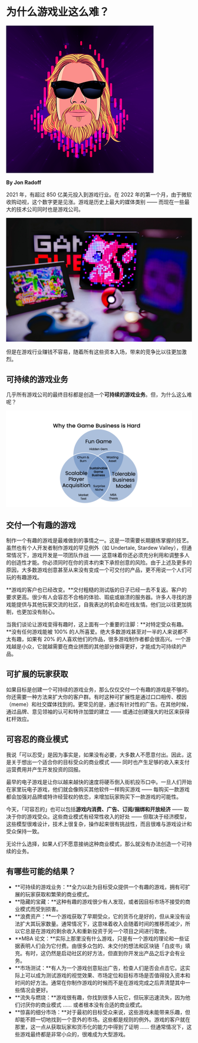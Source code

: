 # 为什么游戏业这么难？

![](./jon.png)

**By Jon Radoff**

2021 年，有超过 850 亿美元投入到游戏行业。在 2022 年的第一个月，由于微软收购动视，这个数字更是见涨。游戏是历史上最大的媒体类别 —— 而现在一些最大的技术公司同时也是游戏公司。

![](./cover.jpeg)

但是在游戏行业赚钱不容易，随着所有这些资本入场，带来的竞争比以往更加激烈。

## 可持续的游戏业务

几乎所有游戏公司的最终目标都是创造一个**可持续的游戏业务**。但，为什么这么难呢？

![](./graph.png)

## 交付一个有趣的游戏

制作一个有趣的游戏是最难做到的事情之一。这是一项需要长期磨练掌握的技艺。虽然也有个人开发者制作游戏的罕见例外（如 Undertale, Stardew Valley），但通常情况下，游戏开发是一项团队作战 —— 这意味着你还必须充分利用和调整多人的创造性才能。你必须同时在你的资本约束下承担创意的风险。由于上述及更多的原因，大多数游戏创意甚至从来没有变成一个可交付的产品，更不用说一个人们可玩的有趣游戏。

**游戏的客户也已经改变。**交付粗糙的测试版的日子已经一去不复返。客户的要求更高。很少有人会容忍不合格的体验、瑕疵或崩溃的服务器。许多人寻找的游戏能提供与其他玩家交流的社区，自我表达的机会和在线友情。他们比以往更加挑剔，也更加没有耐心。

当我们谈论让游戏变得有趣时，这上面有一个重要的注脚：**对特定受众有趣。**没有任何游戏能被 100% 的人所喜爱。绝大多数游戏甚至对一半的人来说都不太有趣，如果有 20% 的人喜欢他们的作品，很多游戏制作者都会很高兴。一个游戏越是小众，它就越需要在商业拼图的其他部分做得更好，才能成为可持续的产品。

## 可扩展的玩家获取

如果目标是创建一个可持续的游戏业务，那么仅仅交付一个有趣的游戏是不够的。你还需要一种方法来扩大你的客户群。有时这种可扩展性是通过口口相传、模因（meme）和社交媒体找到的。更常见的是，通过有针对性的广告。在其他时候，通过品牌、意见领袖的认可和特许加盟的建立 —— 或通过创建强大的社区来获得杠杆效应。

## 可容忍的商业模式

我说「可以忍受」是因为事实是，如果没有必要，大多数人不愿意付出。因此，这是关于想出一个适合你的目标受众的商业模式 —— 同时也产生足够的收入来支付运营费用并产生开发投资的回报。

最早的电子游戏是让你以越来越快的速度将硬币倒入街机投币口中。一旦人们开始在家里玩电子游戏，他们就会像购买其他软件一样购买游戏 —— 每购买一款游戏都会加强对品牌或特许经营权的依恋，来增加玩家购买下一款游戏的可能性。

今天，「可容忍的」也可以包括**游戏内消费、广告、订阅/捆绑和开放经济** —— 取决于你的游戏受众。这些商业模式有经常性收入的好处 —— 但取决于经济模型，这些模型很难设计，技术上很复杂，操作起来很有挑战性，而且很难与游戏设计和受众保持一致。

无论什么选择，如果人们不愿意接纳这种商业模式，那么就没有办法创造一个可持续的业务。

## 有哪些可能的结果？

- **可持续的游戏业务：**全力以赴为目标受众提供一个有趣的游戏，拥有可扩展的玩家获取和繁荣的商业模式。
- **隐藏的宝藏：**这种有趣的游戏很少有人发现，或者因目标市场不接受的商业模式而受到损害。
- **浪费资产：**一个游戏获取了早期受众，它的货币化是好的，但从来没有设法扩大其玩家数量。通常情况下，这意味着收入会随着时间的推移而减少，所以它总是在游戏的剩余收入和重新投资于另一个项目之间进行取舍。
- **MBA 论文：**实际上那里没有什么游戏，只是有一个游戏的理论和一些证据表明人们会为它付费。由很多众包的、未交付的想法和区块链「白皮书」填充。有时，这仍然是启动社区的好方法，但直到你开发出产品之后才会有业务。
- **市场测试：**有人为一个游戏创意贴出广告，检查人们是否会点击它。这实际上可以成为测试游戏的视觉效果、市场定位和目标市场是否值得投入资本和时间的好方法。通常在你制作游戏的时候而不是在游戏完成之后弄清楚其中一些情况会更好。
- **流失与燃烧：**游戏很有趣，你找到很多人玩它，但玩家迅速流失，因为他们讨厌你的商业模式 …… 或者根本没有合适的商业模式。
- **惊喜的细分市场：**对于最初的目标受众来说，这些游戏未能带来乐趣，但却能不顾一切地找到一个意外的市场。这些都是规则的例外。游戏的客户就在那里，这一点从获取玩家和货币化的能力中得到了证明 …… 但通常情况下，这些游戏最终都是非常小众的，很难成为大型游戏。
